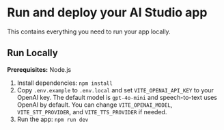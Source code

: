 # Run and deploy your AI Studio app

This contains everything you need to run your app locally.

## Run Locally

**Prerequisites:**  Node.js


1. Install dependencies:
   `npm install`
2. Copy `.env.example` to `.env.local` and set `VITE_OPENAI_API_KEY` to your OpenAI key.
   The default model is `gpt-4o-mini` and speech-to-text uses OpenAI by default.
   You can change `VITE_OPENAI_MODEL`, `VITE_STT_PROVIDER`, and `VITE_TTS_PROVIDER` if needed.
3. Run the app:
   `npm run dev`
